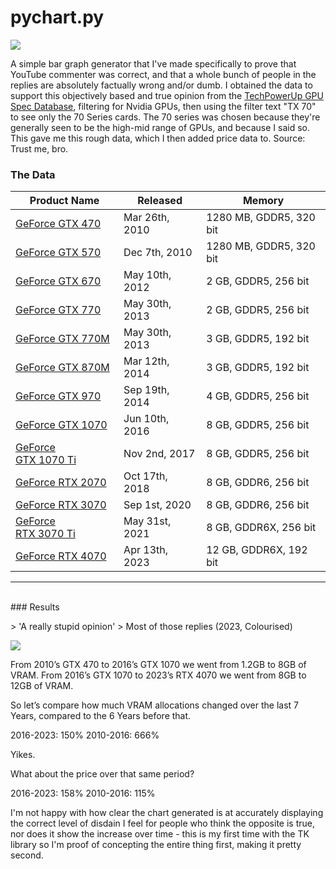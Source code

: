 # pychart.py

![](https://i.imgur.com/t34nH8d.png)

A simple bar graph generator that I've made specifically to prove that YouTube commenter was correct, and that a whole bunch of people in the replies are absolutely factually wrong and/or dumb. I obtained the data to support this objectively based and true opinion from the [TechPowerUp GPU Spec Database](https://www.techpowerup.com/gpu-specs/?mfgr=NVIDIA&mobile=No&workstation=No&igp=No&sort=released "TechPowerUp GPU Spec Database"), filtering for Nvidia GPUs, then using the filter text "TX 70" to see only the 70 Series cards. The 70 series was chosen because they're generally seen to be the high-mid range of GPUs, and because I said so. This gave me this rough data, which I then added price data to. 
Source: Trust me, bro.
<br>


### The Data
| **Product Name**                                                                       | **Released**   | **Memory**              |
| -------------------------------------------------------------------------------------- | -------------- | ----------------------- |
| [GeForce GTX 470](https://www.techpowerup.com/gpu-specs/geforce-gtx-470.c267)          | Mar 26th, 2010 | 1280 MB, GDDR5, 320 bit |
| [GeForce GTX 570](https://www.techpowerup.com/gpu-specs/geforce-gtx-570.c269)          | Dec 7th, 2010  | 1280 MB, GDDR5, 320 bit |
| [GeForce GTX 670](https://www.techpowerup.com/gpu-specs/geforce-gtx-670.c362)          | May 10th, 2012 | 2 GB, GDDR5, 256 bit    |
| [GeForce GTX 770](https://www.techpowerup.com/gpu-specs/geforce-gtx-770.c1856)         | May 30th, 2013 | 2 GB, GDDR5, 256 bit    |
| [GeForce GTX 770M](https://www.techpowerup.com/gpu-specs/geforce-gtx-770m.c2129)       | May 30th, 2013 | 3 GB, GDDR5, 192 bit    |
| [GeForce GTX 870M](https://www.techpowerup.com/gpu-specs/geforce-gtx-870m.c2535)       | Mar 12th, 2014 | 3 GB, GDDR5, 192 bit    |
| [GeForce GTX 970](https://www.techpowerup.com/gpu-specs/geforce-gtx-970.c2620)         | Sep 19th, 2014 | 4 GB, GDDR5, 256 bit    |
| [GeForce GTX 1070](https://www.techpowerup.com/gpu-specs/geforce-gtx-1070.c2840)       | Jun 10th, 2016 | 8 GB, GDDR5, 256 bit    |
| [GeForce GTX 1070 Ti](https://www.techpowerup.com/gpu-specs/geforce-gtx-1070-ti.c3010) | Nov 2nd, 2017  | 8 GB, GDDR5, 256 bit    |
| [GeForce RTX 2070](https://www.techpowerup.com/gpu-specs/geforce-rtx-2070.c3252)       | Oct 17th, 2018 | 8 GB, GDDR6, 256 bit    |
| [GeForce RTX 3070](https://www.techpowerup.com/gpu-specs/geforce-rtx-3070.c3674)       | Sep 1st, 2020  | 8 GB, GDDR6, 256 bit    |
| [GeForce RTX 3070 Ti](https://www.techpowerup.com/gpu-specs/geforce-rtx-3070-ti.c3675) | May 31st, 2021 | 8 GB, GDDR6X, 256 bit   |
| [GeForce RTX 4070](https://www.techpowerup.com/gpu-specs/geforce-rtx-4070.c3924)       | Apr 13th, 2023 | 12 GB, GDDR6X, 192 bit  |

------------

<br>
### Results
<p>
> 'A really stupid opinion'
> Most of those replies (2023, Colourised)


![](https://i.imgur.com/mkseWtb.png)

From 2010’s GTX 470 to 2016’s GTX 1070 we went from 1.2GB to 8GB of VRAM. From 2016’s GTX 1070 to 2023’s RTX 4070 we went from 8GB to 12GB of VRAM. 

So let’s compare how much VRAM allocations changed over the last 7 Years, compared to the 6 Years before that. 

2016-2023: 150%
2010-2016: 666%

Yikes. 

What about the price over that same period?

2016-2023: 158%
2010-2016: 115%

I'm not happy with how clear the chart generated is at accurately displaying the correct level of disdain I feel for people who think the opposite is true, nor does it show the increase over time - this is my first time with the TK library so I'm proof of concepting the entire thing first, making it pretty second. 
